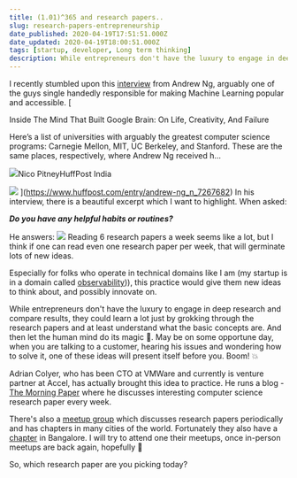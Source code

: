 ```yaml
---
title: (1.01)^365 and research papers..
slug: research-papers-entrepreneurship
date_published: 2020-04-19T17:51:51.000Z
date_updated: 2020-04-19T18:00:51.000Z
tags: [startup, developer, Long term thinking]
description: While entrepreneurs don't have the luxury to engage in deep research, they could learn a lot just by grokking through the research papers and understanding the basic concepts. And then let the human mind do its magic 🦄
---
```


I recently stumbled upon this [interview](https://www.huffingtonpost.in/entry/andrew-ng_n_7267682?ri18n=true) from Andrew Ng, arguably one of the guys single handedly responsible for making Machine Learning popular and accessible. 
[

Inside The Mind That Built Google Brain: On Life, Creativity, And Failure

Here’s a list of universities with arguably the greatest computer science programs: Carnegie Mellon, MIT, UC Berkeley, and Stanford. These are the same places, respectively, where Andrew Ng received h...

![](https://amp.assets.huffpost.com/assets-07729486d3642da3b909fdfe19acdc14/favicon.ico)Nico PitneyHuffPost India

![](https://img.huffingtonpost.com/asset/5e987bcd2500005706eafb71.jpeg?ops=1200_630)
](https://www.huffpost.com/entry/andrew-ng_n_7267682)
In his interview, there is a beautiful excerpt which I want to highlight. When asked: 

***Do you have any helpful habits or routines?***

He answers:
![](/img/2020/04/Screenshot-2020-04-19-at-10.55.33-PM.jpg)
Reading 6 research papers a week seems like a lot, but I think if one can read even one research paper per week, that will germinate lots of new ideas.

Especially for folks who operate in technical domains like I am (my startup is in a domain called [observability](https://signoz.io))), this practice would give them new ideas to think about, and possibly innovate on. 

While entrepreneurs don't have the luxury to engage in deep research and compare results, they could learn a lot just by grokking through the research papers and at least understand what the basic concepts are. And then let the human mind do its magic 🦄. May be on some opportune day, when you are talking to a customer, hearing his issues and wondering how to solve it, one of these ideas will present itself before you. Boom! 💥

Adrian Colyer, who has been CTO at VMWare and currently is venture partner at Accel, has actually brought this idea to practice. He runs a blog - [The Morning Paper](https://blog.acolyer.org/) where he discusses interesting computer science research paper every week. 

There's also a [meetup group](https://paperswelove.org/) which discusses research papers periodically and has chapters in many cities of the world. Fortunately they also have a [chapter](https://paperswelove.org/chapter/bangalore/) in Bangalore. I will try to attend one their meetups, once in-person meetups are back again, hopefully 🤞

So, which research paper are you picking today?
